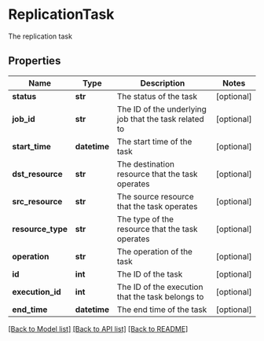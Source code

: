 # ReplicationTask

The replication task

## Properties
Name | Type | Description | Notes
------------ | ------------- | ------------- | -------------
**status** | **str** | The status of the task | [optional] 
**job_id** | **str** | The ID of the underlying job that the task related to | [optional] 
**start_time** | **datetime** | The start time of the task | [optional] 
**dst_resource** | **str** | The destination resource that the task operates | [optional] 
**src_resource** | **str** | The source resource that the task operates | [optional] 
**resource_type** | **str** | The type of the resource that the task operates | [optional] 
**operation** | **str** | The operation of the task | [optional] 
**id** | **int** | The ID of the task | [optional] 
**execution_id** | **int** | The ID of the execution that the task belongs to | [optional] 
**end_time** | **datetime** | The end time of the task | [optional] 

[[Back to Model list]](../README.md#documentation-for-models) [[Back to API list]](../README.md#documentation-for-api-endpoints) [[Back to README]](../README.md)


